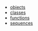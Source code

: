 * [objects](/language-model/objects.md)
* [classes](/language-model/classes.md)
* [functions](/language-model/functions.md)
* [sequences](/language-model/sequences.md)